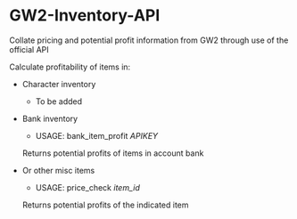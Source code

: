 # GW2-Inventory-API
Collate pricing and potential profit information from GW2 through use of the official API


Calculate profitability of items in:
* Character inventory
  * To be added


* Bank inventory
  * USAGE: bank_item_profit *APIKEY*
  
  Returns potential profits of items in account bank


* Or other misc items
  * USAGE: price_check *item_id*
  
  Returns potential profits of the indicated item
